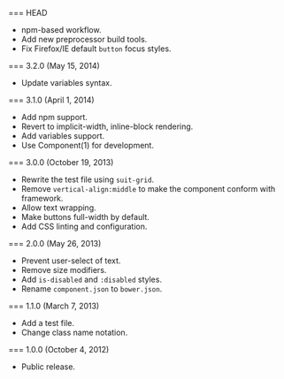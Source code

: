 === HEAD

* npm-based workflow.
* Add new preprocessor build tools.
* Fix Firefox/IE default `button` focus styles.

=== 3.2.0 (May 15, 2014)

* Update variables syntax.

=== 3.1.0 (April 1, 2014)

* Add npm support.
* Revert to implicit-width, inline-block rendering.
* Add variables support.
* Use Component(1) for development.

=== 3.0.0 (October 19, 2013)

* Rewrite the test file using `suit-grid`.
* Remove `vertical-align:middle` to make the component conform with framework.
* Allow text wrapping.
* Make buttons full-width by default.
* Add CSS linting and configuration.

=== 2.0.0 (May 26, 2013)

* Prevent user-select of text.
* Remove size modifiers.
* Add `is-disabled` and `:disabled` styles.
* Rename `component.json` to `bower.json`.

=== 1.1.0 (March 7, 2013)

* Add a test file.
* Change class name notation.

=== 1.0.0 (October 4, 2012)

* Public release.
